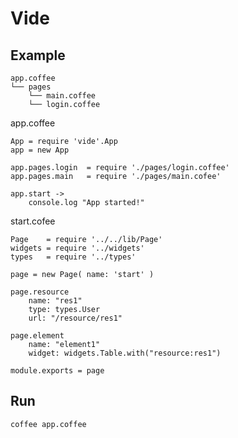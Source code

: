 Vide 
============================


Example
----------------------------

	app.coffee
	└── pages
	    └── main.coffee
	    └── login.coffee

app.coffee

	App = require 'vide'.App
	app = new App

	app.pages.login  = require './pages/login.coffee'
	app.pages.main   = require './pages/main.cofee'

	app.start ->
		console.log "App started!"

start.cofee

	Page    = require '../../lib/Page'
	widgets = require '../widgets'
	types   = require '../types'

	page = new Page( name: 'start' )

	page.resource
		name: "res1"
		type: types.User
		url: "/resource/res1"

	page.element 
		name: "element1"
		widget: widgets.Table.with("resource:res1")

	module.exports = page

Run
----------------------------

	coffee app.coffee



